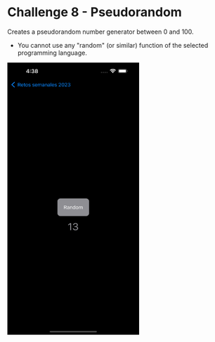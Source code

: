 # Challenge 8 - Pseudorandom

Creates a pseudorandom number generator between 0 and 100.
 - You cannot use any "random" (or similar) function of the selected programming language.

<img src="/ChallengesImages/Challenge%2008.png" width="300" height="620">